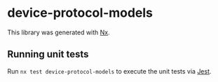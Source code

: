 # device-protocol-models

This library was generated with [Nx](https://nx.dev).

## Running unit tests

Run `nx test device-protocol-models` to execute the unit tests via [Jest](https://jestjs.io).
